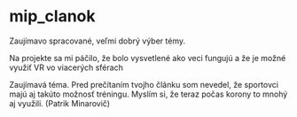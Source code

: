 # mip_clanok

Zaujímavo spracované, veľmi dobrý výber témy.


Na projekte sa mi páčilo, že bolo vysvetlené ako veci fungujú a že je možné využiť VR vo viacerých sférach


Zaujímavá téma. Pred prečítaním tvojho článku som nevedel, že sportovci majú aj takúto možnosť tréningu. Myslím si, že teraz počas korony to mnohý aj využili. (Patrik Minarovič)

